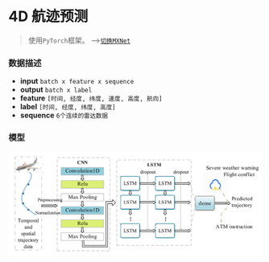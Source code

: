 # 4D 航迹预测

> 使用`PyTorch`框架。 -->[`切换MXNet`](https://github.com/oct-month/track-prediction/tree/mxnet)

### 数据描述

- **input** `batch x feature x sequence`
- **output** `batch x label`
- **feature** `[时间, 经度, 纬度, 速度, 高度, 航向]`
- **label** `[时间, 经度, 纬度, 高度]`
- **sequence** `6个连续的雷达数据`

### 模型

![模型](.img/model.png)
